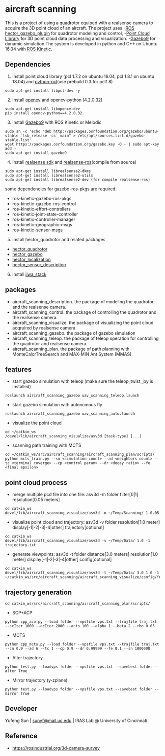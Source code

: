 # aircraft scanning
This is a project of using a quadrotor equiped with a realsense camera to acquire the 3D point cloud of an aircraft.
The project uses
-[ROS hector_gazebo_plugin](http://wiki.ros.org/hector_gazebo_plugins) for quadrotor modeling and control,
-[Point Cloud Library](http://pointclouds.org/) for 3D point cloud data processing and visualization.
-[Gazebo9](http://gazebosim.org/) for dynamic simulation
The system is developed in python and C++ on Ubuntu 16.04 with [ROS Kinetic](http://wiki.ros.org/kinetic).

## Dependencies
1. install point cloud library (pcl 1.7.2 on ubuntu 16.04, pcl 1.8.1 on ubuntu 18.04) and [python-pcl](https://python-pcl-fork.readthedocs.io/en/rc_patches4/install.html)(use prebuild 0.3 for pcl1.8)
```
sudo apt-get install libpcl-dev -y
```
2. install [opencv](https://docs.opencv.org/master/d7/d9f/tutorial_linux_install.html) and opencv-python (4.2.0.32)
```
sudo apt-get install libopencv-dev
pip install opencv-python==4.2.0.32
```
3. install [Gazebo9](http://gazebosim.org/tutorials?tut=install_ubuntu) with ROS Kinetic or Melodic
```
sudo sh -c 'echo "deb http://packages.osrfoundation.org/gazebo/ubuntu-stable `lsb_release -cs` main" > /etc/apt/sources.list.d/gazebo-stable.list'
wget https://packages.osrfoundation.org/gazebo.key -O - | sudo apt-key add -
sudo apt-get install gazebo9
```
4. install [realsense sdk](https://github.com/IntelRealSense/librealsense/blob/master/doc/distribution_linux.md) and [realsense-ros](https://github.com/IntelRealSense/realsense-ros)(compile from source)
```
sudo apt-get install librealsense2-dkms
sudo apt-get install librealsense2-utils
sudo apt-get install librealsense2-dev (for compile realsense-ros)

```
some dependencies for gazebo-ros-pkgs are required.
  - ros-kinetic-gazebo-ros-pkgs
  - ros-kinetic-gazebo-ros-control
  - ros-kinetic-effort-controllers
  - ros-kinetic-joint-state-controller
  - ros-kinetic-controller-manager
  - ros-kinetic-geographic-msgs   
  - ros-kinetic-sensor-msgs

5. install hector_quadrotor and related packages
  - [hector_quadrotor](http://wiki.ros.org/hector_quadrotor)
  - [hector_gazebo](http://wiki.ros.org/hector_gazebo)
  - [hector_localization](http://wiki.ros.org/hector_localization)
  - [hector_sensor_description](http://wiki.ros.org/hector_sensors_description)
6. install [iiwa_stack](https://github.com/IFL-CAMP/iiwa_stack)

## packages
- aircraft_scanning_description. the package of modeling the quadrotor and the realsense camera.
- aircraft_scanning_control. the package of controlling the quadrotor and the realsense camera.
- aircraft_scanning_visualize. the package of visualizing the point cloud acqruired by realsense camera.
- aircraft_scanning_gazebo. the package of gazebo simulation
- aircraft_scanning_teleop. the package of teleop operation for controlling the quadrotor and realsense camera.
- aircraft_scanning_plan. the package of path planning with MonteCalorTreeSearch and MAX-MIN Ant System (MMAS)

## features
- start gazebo simulation with teleop (make sure the teleop_twist_joy is installed)
```
roslaunch aircraft_scanning_gazebo uav_scanning_teleop.launch
```
- start gazebo simulation with autonomous fly
```
roslaunch aircraft_scanning_gazebo uav_scanning_auto.launch
```
- visualize the point cloud
```
cd ~/catkin_ws
/devel/lib/aircraft_scanning_visualize/asv3d [task-type] [...]
```
- scanning path training with MCTS
```
cd ~/catkin_ws/src/aircraft_scanning/aircraft_scanning_plan/scripts/
python mcts_train.py --sn <simulation count> --ad <neighbors count> --tc <terminal coverge> --cp <control param> --dr <decay ratio> --fe <final epsilon>
```

## point cloud process
- merge multiple pcd file into one file: asv3d -m folder filter[0|1] resolution[0.05 meters]
```
cd catkin_ws
devel/lib/aircraft_scanning_visualize/asv3d -m ~/Temp/Scanning/ 1 0.05
```

- visualize point cloud and trajectory: asv3d -v folder resolution[1.0 meter] display[-1|-2|-3|-4|other] trajectory[optional]
```
cd catkin_ws
devel/lib/aircraft_scanning_visualize/asv3d -v ~/Temp/Data/ 1.0 -1 trajectory.txt  
```

- generate viewpoints: asv3d -t folder distance[3.0 meters] resolution[1.0 meter] display[-1|-2|-3|-4|other] config[optional]
```
cd catkin_ws
devel/lib/aircraft_scanning_visualize/asv3d -t ~/Temp/Data/ 3.0 1.0 -1 ~/catkin_ws/src/aircraft_scanning/aircraft_scanning_visualize/config/fuselage.txt
```
## trajectory generation
```
cd catkin_ws/src/aircraft_scanning/aircraft_scanning_plan/scripts/
```

- SCP+ACP

```
python cpp_aco.py --load folder --vpsfile vps.txt --trajfile traj.txt --scIter 1000 --acIter 2000 --ants 100 --alpha 1 --beta 2 --rho 0.05
```
- MCTS

```
python cpp_mcts.py --load folder --vpsfile vps.txt --trajfile traj.txt --cn 0.9 --ad 6 --tc 1 --cp 0.9 --dr 0.99999 --fe 0.1 --sn 1000000
```

- Alter trajectory

```
python test.py --loadvps folder --vpsfile vps.txt --savebest folder --alter True
```

- Mirror trajectory (y-zplane)
```
python test.py --loadvps folder --vpsfile vps.txt --savebest folder --mirror True
```


## Developer
Yufeng Sun | sunyf@mail.uc.edu | IRAS Lab @ University of Cincinnati


## Reference
- https://rosindustrial.org/3d-camera-survey
